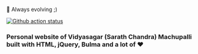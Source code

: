 🔆 Always evolving ;)

[![Github action status](https://github.com/VidyasagarMSC/vidyasagarmsc.github.io/actions/workflows/actions.yml/badge.svg)](https://github.com/VidyasagarMSC/vidyasagarmsc.github.io/actions/workflows/actions.yml)

### Personal website of Vidyasagar (Sarath Chandra) Machupalli built with HTML, jQuery, Bulma and a lot of ❤️

